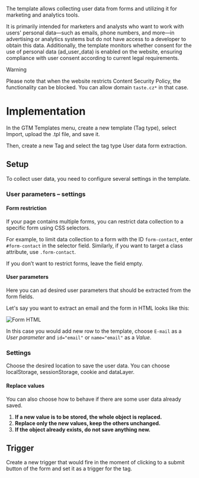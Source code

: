 The template allows collecting user data from forms and utilizing it for marketing and analytics tools.

It is primarily intended for marketers and analysts who want to work with users' personal data—such as emails, phone numbers, and more—in advertising or analytics systems but do not have access to a developer to obtain this data. Additionally, the template monitors whether consent for the use of personal data (ad_user_data) is enabled on the website, ensuring compliance with user consent according to current legal requirements.

> [!WARNING]  
> Please note that when the website restricts Content Security Policy, the functionality can be blocked. You can allow domain `taste.cz*` in that case.

# Implementation
In the GTM Templates menu, create a new template (Tag type), select Import, upload the .tpl file, and save it.

Then, create a new Tag and select the tag type User data form extraction.

## Setup
To collect user data, you need to configure several settings in the template.

### User parameters – settings
#### Form restriction
If your page contains multiple forms, you can restrict data collection to a specific form using CSS selectors.

For example, to limit data collection to a form with the ID `form-contact`, enter `#form-contact` in the selector field. Similarly, if you want to target a class attribute, use `.form-contact`.

If you don’t want to restrict forms, leave the field empty.

#### User parameters
Here you can ad desired user parameters that should be extracted from the form fields. 

Let's say you want to extract an email and the form in HTML looks like this:

![Form HTML](https://taste.cz/images/gtm-template-example.png)

In this case you would add new row to the template, choose `E-mail` as a _User parameter_ and `id="email"` or `name="email"` as a _Value_.

### Settings
Choose the desired location to save the user data. You can choose localStorage, sessionStorage, cookie and dataLayer.

#### Replace values
You can also choose how to behave if there are some user data already saved. 
1. **If a new value is to be stored, the whole object is replaced.**
2. **Replace only the new values, keep the others unchanged.**
3. **If the object already exists, do not save anything new.**

## Trigger
Create a new trigger that would fire in the moment of clicking to a submit button of the form and set it as a trigger for the tag.

